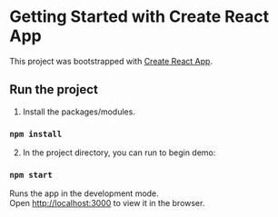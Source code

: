 # Getting Started with Create React App

This project was bootstrapped with
[Create React App](https://github.com/facebook/create-react-app).

## Run the project

1. Install the packages/modules.

### `npm install`

2. In the project directory, you can run to begin demo:

### `npm start`

Runs the app in the development mode.\
Open [http://localhost:3000](http://localhost:3000) to view it in the browser.

